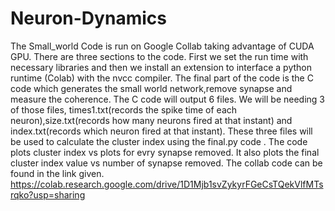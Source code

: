 # Neuron-Dynamics
The Small_world Code is run on Google Collab taking advantage of CUDA GPU. There are three sections to the code. First we set the run time with necessary libraries
and then we install an extension to interface a python runtime (Colab) with the nvcc compiler.
The final part of the code is the C code which generates the small world network,remove synapse and measure the coherence. The C code will output 6 files. We will
be needing 3 of those files, times1.txt(records the spike time of each neuron),size.txt(records how many neurons fired at that instant) and index.txt(records which
neuron fired at that instant).
These three files will be used to calculate the cluster index using the final.py code . The code plots cluster index vs plots for evry synapse removed. It also plots the final cluster index value vs number of synapse removed.
The collab code can be found in the link given.
https://colab.research.google.com/drive/1D1Mjb1svZykyrFGeCsTQekVlfMTsrqko?usp=sharing
